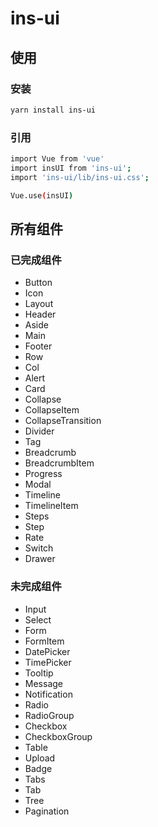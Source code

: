 # ins-ui

## 使用

### 安装

```bash
yarn install ins-ui
```

### 引用

```bash
import Vue from 'vue'
import insUI from 'ins-ui';
import 'ins-ui/lib/ins-ui.css';

Vue.use(insUI)
```

## 所有组件

### 已完成组件

-   Button
-   Icon
-   Layout
-   Header
-   Aside
-   Main
-   Footer
-   Row
-   Col
-   Alert
-   Card
-   Collapse
-   CollapseItem
-   CollapseTransition
-   Divider
-   Tag
-   Breadcrumb
-   BreadcrumbItem
-   Progress
-   Modal
-   Timeline
-   TimelineItem
-   Steps
-   Step
-   Rate
-   Switch
-   Drawer

### 未完成组件

-   Input
-   Select
-   Form
-   FormItem
-   DatePicker
-   TimePicker
-   Tooltip
-   Message
-   Notification
-   Radio
-   RadioGroup
-   Checkbox
-   CheckboxGroup
-   Table
-   Upload
-   Badge
-   Tabs
-   Tab
-   Tree
-   Pagination
